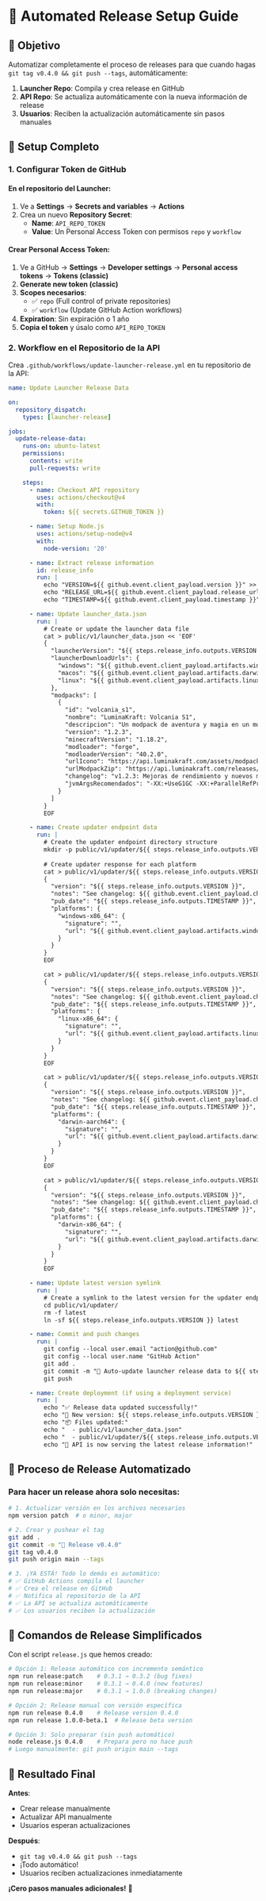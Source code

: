 # 🚀 Automated Release Setup Guide

## 🎯 Objetivo

Automatizar completamente el proceso de releases para que cuando hagas `git tag v0.4.0 && git push --tags`, automáticamente:

1. **Launcher Repo**: Compila y crea release en GitHub
2. **API Repo**: Se actualiza automáticamente con la nueva información de release
3. **Usuarios**: Reciben la actualización automáticamente sin pasos manuales

## 🔧 Setup Completo

### 1. **Configurar Token de GitHub**

#### En el repositorio del **Launcher**:
1. Ve a **Settings** → **Secrets and variables** → **Actions**
2. Crea un nuevo **Repository Secret**:
   - **Name**: `API_REPO_TOKEN`
   - **Value**: Un Personal Access Token con permisos `repo` y `workflow`

#### Crear Personal Access Token:
1. Ve a GitHub → **Settings** → **Developer settings** → **Personal access tokens** → **Tokens (classic)**
2. **Generate new token (classic)**
3. **Scopes necesarios**:
   - ✅ `repo` (Full control of private repositories)
   - ✅ `workflow` (Update GitHub Action workflows)
4. **Expiration**: Sin expiración o 1 año
5. **Copia el token** y úsalo como `API_REPO_TOKEN`

### 2. **Workflow en el Repositorio de la API**

Crea `.github/workflows/update-launcher-release.yml` en tu repositorio de la API:

```yaml
name: Update Launcher Release Data

on:
  repository_dispatch:
    types: [launcher-release]

jobs:
  update-release-data:
    runs-on: ubuntu-latest
    permissions:
      contents: write
      pull-requests: write

    steps:
      - name: Checkout API repository
        uses: actions/checkout@v4
        with:
          token: ${{ secrets.GITHUB_TOKEN }}

      - name: Setup Node.js
        uses: actions/setup-node@v4
        with:
          node-version: '20'

      - name: Extract release information
        id: release_info
        run: |
          echo "VERSION=${{ github.event.client_payload.version }}" >> $GITHUB_OUTPUT
          echo "RELEASE_URL=${{ github.event.client_payload.release_url }}" >> $GITHUB_OUTPUT
          echo "TIMESTAMP=${{ github.event.client_payload.timestamp }}" >> $GITHUB_OUTPUT

      - name: Update launcher_data.json
        run: |
          # Create or update the launcher data file
          cat > public/v1/launcher_data.json << 'EOF'
          {
            "launcherVersion": "${{ steps.release_info.outputs.VERSION }}",
            "launcherDownloadUrls": {
              "windows": "${{ github.event.client_payload.artifacts.windows-x86_64.msi }}",
              "macos": "${{ github.event.client_payload.artifacts.darwin-aarch64.dmg }}",
              "linux": "${{ github.event.client_payload.artifacts.linux-x86_64.appimage }}"
            },
            "modpacks": [
              {
                "id": "volcania_s1",
                "nombre": "LuminaKraft: Volcania S1",
                "descripcion": "Un modpack de aventura y magia en un mundo volcánico",
                "version": "1.2.3",
                "minecraftVersion": "1.18.2",
                "modloader": "forge",
                "modloaderVersion": "40.2.0",
                "urlIcono": "https://api.luminakraft.com/assets/modpacks/volcania_s1/icon.png",
                "urlModpackZip": "https://api.luminakraft.com/releases/modpacks/volcania_s1_v1.2.3.zip",
                "changelog": "v1.2.3: Mejoras de rendimiento y nuevos mods",
                "jvmArgsRecomendados": "-XX:+UseG1GC -XX:+ParallelRefProcEnabled"
              }
            ]
          }
          EOF

      - name: Create updater endpoint data
        run: |
          # Create the updater endpoint directory structure
          mkdir -p public/v1/updater/${{ steps.release_info.outputs.VERSION }}
          
          # Create updater response for each platform
          cat > public/v1/updater/${{ steps.release_info.outputs.VERSION }}/windows-x86_64.json << 'EOF'
          {
            "version": "${{ steps.release_info.outputs.VERSION }}",
            "notes": "See changelog: ${{ github.event.client_payload.changelog }}",
            "pub_date": "${{ steps.release_info.outputs.TIMESTAMP }}",
            "platforms": {
              "windows-x86_64": {
                "signature": "",
                "url": "${{ github.event.client_payload.artifacts.windows-x86_64.msi }}"
              }
            }
          }
          EOF

          cat > public/v1/updater/${{ steps.release_info.outputs.VERSION }}/linux-x86_64.json << 'EOF'
          {
            "version": "${{ steps.release_info.outputs.VERSION }}",
            "notes": "See changelog: ${{ github.event.client_payload.changelog }}",
            "pub_date": "${{ steps.release_info.outputs.TIMESTAMP }}",
            "platforms": {
              "linux-x86_64": {
                "signature": "",
                "url": "${{ github.event.client_payload.artifacts.linux-x86_64.appimage }}"
              }
            }
          }
          EOF

          cat > public/v1/updater/${{ steps.release_info.outputs.VERSION }}/darwin-aarch64.json << 'EOF'
          {
            "version": "${{ steps.release_info.outputs.VERSION }}",
            "notes": "See changelog: ${{ github.event.client_payload.changelog }}",
            "pub_date": "${{ steps.release_info.outputs.TIMESTAMP }}",
            "platforms": {
              "darwin-aarch64": {
                "signature": "",
                "url": "${{ github.event.client_payload.artifacts.darwin-aarch64.dmg }}"
              }
            }
          }
          EOF

          cat > public/v1/updater/${{ steps.release_info.outputs.VERSION }}/darwin-x86_64.json << 'EOF'
          {
            "version": "${{ steps.release_info.outputs.VERSION }}",
            "notes": "See changelog: ${{ github.event.client_payload.changelog }}",
            "pub_date": "${{ steps.release_info.outputs.TIMESTAMP }}",
            "platforms": {
              "darwin-x86_64": {
                "signature": "",
                "url": "${{ github.event.client_payload.artifacts.darwin-x86_64.dmg }}"
              }
            }
          }
          EOF

      - name: Update latest version symlink
        run: |
          # Create a symlink to the latest version for the updater endpoint
          cd public/v1/updater/
          rm -f latest
          ln -sf ${{ steps.release_info.outputs.VERSION }} latest

      - name: Commit and push changes
        run: |
          git config --local user.email "action@github.com"
          git config --local user.name "GitHub Action"
          git add .
          git commit -m "🚀 Auto-update launcher release data to ${{ steps.release_info.outputs.VERSION }}"
          git push

      - name: Create deployment (if using a deployment service)
        run: |
          echo "✅ Release data updated successfully!"
          echo "🔗 New version: ${{ steps.release_info.outputs.VERSION }}"
          echo "📦 Files updated:"
          echo "  - public/v1/launcher_data.json"
          echo "  - public/v1/updater/${{ steps.release_info.outputs.VERSION }}/"
          echo "🚀 API is now serving the latest release information!"
```

## 🚀 Proceso de Release Automatizado

### Para hacer un release ahora solo necesitas:

```bash
# 1. Actualizar versión en los archivos necesarios
npm version patch  # o minor, major

# 2. Crear y pushear el tag
git add .
git commit -m "🚀 Release v0.4.0"
git tag v0.4.0
git push origin main --tags

# 3. ¡YA ESTÁ! Todo lo demás es automático:
# ✅ GitHub Actions compila el launcher
# ✅ Crea el release en GitHub
# ✅ Notifica al repositorio de la API
# ✅ La API se actualiza automáticamente
# ✅ Los usuarios reciben la actualización
```

## 🚀 **Comandos de Release Simplificados**

Con el script `release.js` que hemos creado:

```bash
# Opción 1: Release automático con incremento semántico
npm run release:patch    # 0.3.1 → 0.3.2 (bug fixes)
npm run release:minor    # 0.3.1 → 0.4.0 (new features)
npm run release:major    # 0.3.1 → 1.0.0 (breaking changes)

# Opción 2: Release manual con versión específica
npm run release 0.4.0    # Release version 0.4.0
npm run release 1.0.0-beta.1  # Release beta version

# Opción 3: Solo preparar (sin push automático)
node release.js 0.4.0    # Prepara pero no hace push
# Luego manualmente: git push origin main --tags
```

## 🎯 **Resultado Final**

**Antes**: 
- Crear release manualmente
- Actualizar API manualmente
- Usuarios esperan actualizaciones

**Después**:
- `git tag v0.4.0 && git push --tags`
- ¡Todo automático!
- Usuarios reciben actualizaciones inmediatamente

**¡Cero pasos manuales adicionales!** 🎉 